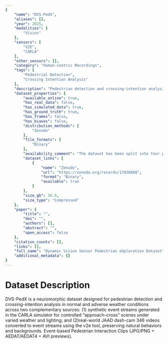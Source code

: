 ```yaml
---
{
    "name": "DVS-PedX",
    "aliases": [],
    "year": 2025,
    "modalities": [
        "Vision"
    ],
    "sensors": [
        "V2E",
        "CARLA"
    ],
    "other_sensors": [],
    "category": "Human-centric Recordings",
    "tags": [
        "Pedestrial Detection",
        "Crossing Intention Analysis"
    ],
    "description": "Pedestrian detection and crossing-intention analysis",
    "dataset_properties": {
        "available_online": true,
        "has_real_data": false,
        "has_simulated_data": true,
        "has_ground_truth": true,
        "has_frames": false,
        "has_biases": false,
        "distribution_methods": [
            "Zenodo"
        ],
        "file_formats": [
            "Binary"
        ],
        "availability_comment": "The dataset has been split into four parts to make the download easier. Instructions on how to re-assmble the full dataset are provided.",
        "dataset_links": [
            {
                "name": "Zenodo",
                "url": "https://zenodo.org/records/17030898",
                "format": "Binary",
                "available": true
            }
        ],
        "size_gb": 16.8,
        "size_type": "Compressed"
    },
    "paper": {
        "title": "",
        "doi": "",
        "authors": [],
        "abstract": "",
        "open_access": false
    },
    "citation_counts": [],
    "links": [],
    "full_name": "Dynamic Vision Sensor Pedestrian eXploration Dataset",
    "additional_metadata": {}
}
---
```


# Dataset Description

DVS-PedX is a neuromorphic dataset designed for pedestrian detection and crossing-intention analysis in normal and adverse weather conditions across two complementary sources: (1) synthetic event streams generated in the CARLA simulator for controlled “approach–cross” scenes under varied weather and lighting; and (2)real-world JAAD dash-cam 346 videos converted to event streams using the v2e tool, preserving natural behaviors and backgrounds. Event-based Pedestrian Interaction Clips (JPG/PNG + AEDAT/AEDAT4 + AVI previews).
